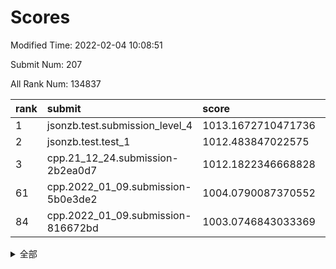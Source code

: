 # Scores

Modified Time: 2022-02-04 10:08:51

Submit Num: 207

All Rank Num: 134837

| rank |               submit               |       score        |       sigma        | pk_num |
| :--- | :--------------------------------- | :----------------- | :----------------- | :----- |
| 1    | jsonzb.test.submission_level_4     | 1013.1672710471736 | 0.7900507114677873 | 2607   |
| 2    | jsonzb.test.test_1                 | 1012.483847022575  | 0.7863228116134945 | 2604   |
| 3    | cpp.21_12_24.submission-2b2ea0d7   | 1012.1822346668828 | 0.7948056902416111 | 2609   |
| 61   | cpp.2022_01_09.submission-5b0e3de2 | 1004.0790087370552 | 0.7096483257028855 | 2607   |
| 84   | cpp.2022_01_09.submission-816672bd | 1003.0746843033369 | 0.7068351261876608 | 2608   |


<details>
<summary>全部</summary>

| rank |                 submit                 |       score        |       sigma        | pk_num |
| :--- | :------------------------------------- | :----------------- | :----------------- | :----- |
| 1    | jsonzb.test.submission_level_4         | 1013.1672710471736 | 0.7900507114677873 | 2607   |
| 2    | jsonzb.test.test_1                     | 1012.483847022575  | 0.7863228116134945 | 2604   |
| 3    | cpp.21_12_24.submission-2b2ea0d7       | 1012.1822346668828 | 0.7948056902416111 | 2609   |
| 4    | gobigger.level_3.submission_level_3_37 | 1011.9992168419611 | 0.7975046500480235 | 2607   |
| 5    | gobigger.level_3.submission_level_3_26 | 1011.7933905178531 | 0.7913716665177339 | 2597   |
| 6    | gobigger.level_3.submission_level_3_46 | 1011.7570289232258 | 0.7663153717041231 | 2613   |
| 7    | gobigger.level_3.submission_level_3_14 | 1011.7121994656063 | 0.7847528786098692 | 2608   |
| 8    | gobigger.level_3.submission_level_3_16 | 1011.5854075273272 | 0.7882174060574242 | 2612   |
| 9    | gobigger.level_3.submission_level_3_3  | 1011.4132863882909 | 0.7680372383480075 | 2604   |
| 10   | gobigger.level_3.submission_level_3_38 | 1011.1182689395482 | 0.769681874224001  | 2602   |
| 11   | gobigger.level_3.submission_level_3_15 | 1011.1143539791814 | 0.7668966490362042 | 2602   |
| 12   | gobigger.level_3.submission_level_3_48 | 1010.8803034066643 | 0.7686695869560723 | 2604   |
| 13   | gobigger.level_3.submission_level_3_19 | 1010.8315603778098 | 0.769811739793248  | 2608   |
| 14   | gobigger.level_3.submission_level_3_49 | 1010.8162636947051 | 0.7642724518664065 | 2600   |
| 15   | gobigger.level_3.submission_level_3_8  | 1010.7648736687518 | 0.7697992383411857 | 2605   |
| 16   | gobigger.level_3.submission_level_3_23 | 1010.5950358440657 | 0.7772554792419477 | 2608   |
| 17   | gobigger.level_3.submission_level_3_18 | 1010.5918766597468 | 0.7649100674178996 | 2607   |
| 18   | gobigger.level_3.submission_level_3_40 | 1010.5590302971231 | 0.7778720911104111 | 2604   |
| 19   | gobigger.level_3.submission_level_3_34 | 1010.5255170854949 | 0.7830950953523088 | 2596   |
| 20   | gobigger.level_3.submission_level_3_17 | 1010.5219003686025 | 0.7645355245868102 | 2607   |
| 21   | gobigger.level_3.submission_level_3_29 | 1010.4091267122063 | 0.7743067650710634 | 2605   |
| 22   | gobigger.level_3.submission_level_3_21 | 1010.3992365320217 | 0.7704535943887827 | 2605   |
| 23   | gobigger.level_3.submission_level_3_9  | 1010.3544416472179 | 0.7388636235866619 | 2605   |
| 24   | gobigger.level_3.submission_level_3_0  | 1010.2260154190332 | 0.7738972472161787 | 2604   |
| 25   | gobigger.level_3.submission_level_3_35 | 1010.1985546255928 | 0.7568348078149424 | 2604   |
| 26   | gobigger.level_3.submission_level_3_11 | 1010.164743992383  | 0.7519172504795554 | 2603   |
| 27   | gobigger.level_3.submission_level_3_41 | 1010.1490459163605 | 0.7517241704957556 | 2609   |
| 28   | gobigger.level_3.submission_level_3_25 | 1010.1428471417445 | 0.7592462979340365 | 2601   |
| 29   | gobigger.level_3.submission_level_3_6  | 1010.1187241202151 | 0.7769763866705323 | 2608   |
| 30   | gobigger.level_3.submission_level_3_32 | 1010.0580844438639 | 0.7600375014065394 | 2607   |
| 31   | gobigger.level_3.submission_level_3_42 | 1009.9460143202509 | 0.754926771307452  | 2603   |
| 32   | gobigger.level_3.submission_level_3_1  | 1009.9306934297398 | 0.7617414373950625 | 2604   |
| 33   | gobigger.level_3.submission_level_3_10 | 1009.8044834397291 | 0.7775888136655246 | 2609   |
| 34   | gobigger.level_3.submission_level_3_31 | 1009.7489508246691 | 0.7662256759236405 | 2609   |
| 35   | gobigger.level_3.submission_level_3_5  | 1009.6537563874368 | 0.7488996487846998 | 2605   |
| 36   | gobigger.level_3.submission_level_3_7  | 1009.5864326184117 | 0.7535186527835294 | 2608   |
| 37   | gobigger.level_3.submission_level_3_27 | 1009.4942340090848 | 0.7700438415441815 | 2602   |
| 38   | gobigger.level_3.submission_level_3_45 | 1009.4661367766588 | 0.7481561701625076 | 2611   |
| 39   | gobigger.level_3.submission_level_3_20 | 1009.436872953493  | 0.776365110518331  | 2600   |
| 40   | gobigger.level_3.submission_level_3_47 | 1009.4216482037436 | 0.7391466644435609 | 2603   |
| 41   | gobigger.level_3.submission_level_3_4  | 1009.4135834565704 | 0.7513952359207312 | 2600   |
| 42   | gobigger.level_3.submission_level_3_30 | 1009.3876824924047 | 0.7470476201253488 | 2610   |
| 43   | gobigger.level_3.submission_level_3_39 | 1009.3396549683357 | 0.7445591124711298 | 2606   |
| 44   | gobigger.level_3.submission_level_3_44 | 1009.3073212053102 | 0.7732242278698666 | 2606   |
| 45   | gobigger.level_3.submission_level_3_36 | 1009.2867736280224 | 0.7660659511847996 | 2605   |
| 46   | gobigger.level_3.submission_level_3_24 | 1009.2341739433675 | 0.7379788536692169 | 2604   |
| 47   | gobigger.level_3.submission_level_3_12 | 1009.180725832516  | 0.756088036523511  | 2607   |
| 48   | gobigger.level_3.submission_level_3_2  | 1009.0914254385243 | 0.7473848843188551 | 2604   |
| 49   | gobigger.level_3.submission_level_3_22 | 1009.0444264786369 | 0.7465826002459844 | 2612   |
| 50   | gobigger.level_3.submission_level_3_33 | 1008.7375245846342 | 0.7356717432426774 | 2602   |
| 51   | gobigger.level_3.submission_level_3_28 | 1008.5335354876621 | 0.745880921818655  | 2604   |
| 52   | gobigger.level_3.submission_level_3_13 | 1008.4334866207532 | 0.731510978119352  | 2605   |
| 53   | gobigger.level_3.submission_level_3_43 | 1008.2642842328553 | 0.7210492528279222 | 2606   |
| 54   | gobigger.level_1.submission_level_1_27 | 1004.8362186735336 | 0.7163522808348295 | 2612   |
| 55   | gobigger.level_1.submission_level_1_45 | 1004.7379968549476 | 0.7149267470742239 | 2608   |
| 56   | gobigger.level_1.submission_level_1_18 | 1004.6358186328475 | 0.7333892597247536 | 2608   |
| 57   | gobigger.level_1.submission_level_1_43 | 1004.5423309223025 | 0.7230560095757237 | 2609   |
| 58   | gobigger.level_1.submission_level_1_5  | 1004.4302261893735 | 0.7218491814267077 | 2610   |
| 59   | gobigger.level_1.submission_level_1_31 | 1004.1813911573133 | 0.7128575261186626 | 2608   |
| 60   | gobigger.level_1.submission_level_1_4  | 1004.1479158565847 | 0.7187924255093078 | 2604   |
| 61   | cpp.2022_01_09.submission-5b0e3de2     | 1004.0790087370552 | 0.7096483257028855 | 2607   |
| 62   | gobigger.level_1.submission_level_1_42 | 1004.0442193361351 | 0.7219338364183485 | 2613   |
| 63   | gobigger.level_1.submission_level_1_49 | 1003.9405147096587 | 0.7260516958977592 | 2603   |
| 64   | gobigger.level_1.submission_level_1_48 | 1003.9283215366519 | 0.7136769462383987 | 2607   |
| 65   | gobigger.level_1.submission_level_1_3  | 1003.9093651581401 | 0.7215377325773443 | 2611   |
| 66   | gobigger.level_1.submission_level_1_15 | 1003.8451796081515 | 0.7176644693719656 | 2611   |
| 67   | gobigger.level_1.submission_level_1_40 | 1003.8167087063202 | 0.7073603246629292 | 2606   |
| 68   | gobigger.level_1.submission_level_1_35 | 1003.8044154874142 | 0.7300669106465361 | 2606   |
| 69   | gobigger.level_1.submission_level_1_14 | 1003.8020595836465 | 0.7148189045153017 | 2609   |
| 70   | gobigger.level_1.submission_level_1_21 | 1003.7919684525209 | 0.7055814104847407 | 2605   |
| 71   | gobigger.level_1.submission_level_1_32 | 1003.7397567007991 | 0.7177307763041321 | 2604   |
| 72   | gobigger.level_1.submission_level_1_11 | 1003.6776135659198 | 0.7155480883836832 | 2608   |
| 73   | gobigger.level_1.submission_level_1_38 | 1003.6504616898135 | 0.7086168316202461 | 2607   |
| 74   | gobigger.level_1.submission_level_1_9  | 1003.6136545132417 | 0.7239847549738472 | 2601   |
| 75   | gobigger.level_1.submission_level_1_12 | 1003.6010595716962 | 0.7140604998722164 | 2603   |
| 76   | gobigger.level_1.submission_level_1_36 | 1003.5566792260169 | 0.7185906302861742 | 2606   |
| 77   | gobigger.level_1.submission_level_1_25 | 1003.532824139009  | 0.7074545944540239 | 2609   |
| 78   | gobigger.level_1.submission_level_1_22 | 1003.5247050204572 | 0.723293116699866  | 2609   |
| 79   | gobigger.level_1.submission_level_1_6  | 1003.5228347461604 | 0.7188961882434661 | 2608   |
| 80   | gobigger.level_1.submission_level_1_2  | 1003.3702134618114 | 0.7095516526253172 | 2605   |
| 81   | gobigger.level_1.submission_level_1_7  | 1003.3577701093297 | 0.7005814319364666 | 2607   |
| 82   | gobigger.level_1.submission_level_1_19 | 1003.2095536441254 | 0.7193414131688178 | 2603   |
| 83   | gobigger.level_1.submission_level_1_23 | 1003.1836913516153 | 0.7221168310003403 | 2606   |
| 84   | cpp.2022_01_09.submission-816672bd     | 1003.0746843033369 | 0.7068351261876608 | 2608   |
| 85   | gobigger.level_1.submission_level_1_39 | 1003.0474228709905 | 0.7202929611592763 | 2604   |
| 86   | gobigger.level_1.submission_level_1_34 | 1003.043721731346  | 0.7053995623221093 | 2607   |
| 87   | gobigger.level_1.submission_level_1_8  | 1003.0257768397825 | 0.7109503719977693 | 2602   |
| 88   | gobigger.level_1.submission_level_1_16 | 1003.0239284924551 | 0.7088228543090747 | 2605   |
| 89   | gobigger.level_1.submission_level_1_24 | 1002.9252948668442 | 0.7280161355681232 | 2601   |
| 90   | gobigger.level_1.submission_level_1_37 | 1002.9114882253431 | 0.7114798268162008 | 2609   |
| 91   | gobigger.level_1.submission_level_1_44 | 1002.8226606665336 | 0.7093916159008502 | 2606   |
| 92   | gobigger.level_1.submission_level_1_1  | 1002.6048633304348 | 0.7122356748694707 | 2600   |
| 93   | gobigger.level_1.submission_level_1_26 | 1002.4754238246602 | 0.7072132607994214 | 2603   |
| 94   | gobigger.level_1.submission_level_1_47 | 1002.4004726296613 | 0.7187610458926278 | 2610   |
| 95   | gobigger.level_1.submission_level_1_20 | 1002.3536427359403 | 0.6991911116436244 | 2602   |
| 96   | gobigger.level_1.submission_level_1_33 | 1002.1290586922    | 0.7127395134521523 | 2608   |
| 97   | gobigger.level_1.submission_level_1_41 | 1001.9751556972491 | 0.7162445544742886 | 2607   |
| 98   | gobigger.level_1.submission_level_1_28 | 1001.8127524474534 | 0.715942630205101  | 2603   |
| 99   | gobigger.level_1.submission_level_1_0  | 1001.778216372699  | 0.7138996148017378 | 2611   |
| 100  | gobigger.level_1.submission_level_1_17 | 1001.7517231041431 | 0.7261040330139852 | 2604   |
| 101  | gobigger.level_1.submission_level_1_10 | 1001.7330699569475 | 0.7097558340499782 | 2606   |
| 102  | gobigger.level_1.submission_level_1_29 | 1001.7046248481366 | 0.7101246339532283 | 2606   |
| 103  | gobigger.level_1.submission_level_1_13 | 1001.4654421559394 | 0.704065667137294  | 2601   |
| 104  | gobigger.level_1.submission_level_1_30 | 1001.4516612551233 | 0.7208335780372929 | 2604   |
| 105  | gobigger.level_1.submission_level_1_46 | 1000.8306395622037 | 0.7091469085365941 | 2606   |
| 106  | gobigger.random.submission_random_10   | 997.552077236375   | 0.7021370999982761 | 2608   |
| 107  | gobigger.random.submission_random_7    | 997.5306524972725  | 0.6980263240179247 | 2608   |
| 108  | gobigger.random.submission_random_47   | 997.2979990180867  | 0.6967133409207888 | 2606   |
| 109  | gobigger.random.submission_random_3    | 997.0281389507354  | 0.7052081854875484 | 2605   |
| 110  | gobigger.random.submission_random_36   | 996.9528882793073  | 0.7166753090080733 | 2606   |
| 111  | gobigger.random.submission_random_18   | 996.935616477549   | 0.7123907575947408 | 2605   |
| 112  | gobigger.random.submission_random_49   | 996.8414552295128  | 0.7198503742055598 | 2604   |
| 113  | gobigger.random.submission_random_11   | 996.7942514055836  | 0.7056078288091716 | 2607   |
| 114  | gobigger.random.submission_random_22   | 996.7485373059983  | 0.7039770694856015 | 2604   |
| 115  | gobigger.random.submission_random_1    | 996.7440373036275  | 0.7139879890944251 | 2603   |
| 116  | gobigger.random.submission_random_32   | 996.7417993495204  | 0.6958482271452126 | 2609   |
| 117  | gobigger.random.submission_random_44   | 996.6147457488646  | 0.7133222437460797 | 2610   |
| 118  | gobigger.random.submission_random_19   | 996.5611744118486  | 0.7160103981817186 | 2609   |
| 119  | gobigger.random.submission_random_15   | 996.5492228473515  | 0.7244932219832014 | 2602   |
| 120  | gobigger.random.submission_random_23   | 996.3546670543211  | 0.7119896310971652 | 2607   |
| 121  | gobigger.random.submission_random_37   | 996.3509918842939  | 0.7268524312422799 | 2607   |
| 122  | gobigger.random.submission_random_38   | 996.1975853560635  | 0.7122101781648081 | 2609   |
| 123  | gobigger.random.submission_random_2    | 996.1299502959441  | 0.7114185325753747 | 2608   |
| 124  | gobigger.random.submission_random_35   | 996.1131185267919  | 0.7074030425738648 | 2609   |
| 125  | gobigger.random.submission_random_21   | 996.0719609467408  | 0.7048056764380466 | 2607   |
| 126  | gobigger.random.submission_random_48   | 996.0511397614102  | 0.7073153943231186 | 2605   |
| 127  | gobigger.random.submission_random_8    | 996.0225725092538  | 0.7049966881697792 | 2606   |
| 128  | gobigger.random.submission_random_13   | 996.0086041492153  | 0.7171183419337326 | 2602   |
| 129  | gobigger.random.submission_random_29   | 995.9628731301892  | 0.704173298542092  | 2604   |
| 130  | gobigger.random.submission_random_40   | 995.9236956097349  | 0.7034733912043571 | 2605   |
| 131  | gobigger.random.submission_random_16   | 995.9173021617631  | 0.7134383056941949 | 2612   |
| 132  | gobigger.random.submission_random_6    | 995.8772167055289  | 0.7065252376814569 | 2603   |
| 133  | gobigger.random.submission_random_14   | 995.7906234315076  | 0.7071641671209995 | 2610   |
| 134  | gobigger.random.submission_random_41   | 995.7800226255375  | 0.7024694159676076 | 2606   |
| 135  | gobigger.random.submission_random_43   | 995.7374994686545  | 0.7134741900981006 | 2607   |
| 136  | gobigger.random.submission_random_25   | 995.6738275586916  | 0.7079886542208388 | 2603   |
| 137  | gobigger.random.submission_random_28   | 995.5526920821712  | 0.7349071818562498 | 2601   |
| 138  | gobigger.random.submission_random_24   | 995.5161204454553  | 0.7176894082554048 | 2602   |
| 139  | gobigger.random.submission_random_31   | 995.4582352429082  | 0.7102280993155669 | 2605   |
| 140  | gobigger.random.submission_random_27   | 995.4566690076616  | 0.7083177847394213 | 2606   |
| 141  | gobigger.random.submission_random_4    | 995.3708646126228  | 0.7099880117993688 | 2601   |
| 142  | gobigger.random.submission_random_30   | 995.3126985159523  | 0.7219095846984914 | 2606   |
| 143  | gobigger.random.submission_random_33   | 995.2020477369425  | 0.7118026516102393 | 2607   |
| 144  | gobigger.random.submission_random_5    | 995.1694387413307  | 0.7161763835672567 | 2603   |
| 145  | gobigger.random.submission_random_42   | 995.1256766729969  | 0.7264176497515308 | 2606   |
| 146  | gobigger.random.submission_random_26   | 995.1212274787142  | 0.7179591983669635 | 2610   |
| 147  | gobigger.random.submission_random_17   | 995.082475729902   | 0.720765598726184  | 2605   |
| 148  | gobigger.random.submission_random_34   | 995.0734283182859  | 0.707449928881449  | 2608   |
| 149  | gobigger.random.submission_random_46   | 995.0669247069198  | 0.7152624418800991 | 2611   |
| 150  | gobigger.random.submission_random_12   | 995.0638577001157  | 0.7159941945988153 | 2611   |
| 151  | gobigger.random.submission_random_0    | 994.8318578994792  | 0.721380251334346  | 2604   |
| 152  | gobigger.random.submission_random_39   | 994.804176674798   | 0.7148764314692123 | 2604   |
| 153  | gobigger.random.submission_random_9    | 994.7153082450513  | 0.7209809222203104 | 2607   |
| 154  | gobigger.random.submission_random_45   | 994.6746141813134  | 0.7286389075692082 | 2607   |
| 155  | gobigger.random.submission_random_20   | 994.4412250567191  | 0.7098702889447822 | 2610   |
| 156  | gobigger.level_2.submission_level_2_47 | 993.6640139778061  | 0.7311626522630763 | 2606   |
| 157  | gobigger.level_2.submission_level_2_42 | 993.6289498820576  | 0.7461049361117398 | 2608   |
| 158  | gobigger.level_2.submission_level_2_27 | 993.4963819224836  | 0.7711813514998554 | 2599   |
| 159  | gobigger.level_2.submission_level_2_1  | 993.4497848045995  | 0.7380222956762449 | 2610   |
| 160  | gobigger.level_2.submission_level_2_23 | 993.351311847281   | 0.7574694293524145 | 2602   |
| 161  | gobigger.level_2.submission_level_2_2  | 993.3289658338003  | 0.744016215132483  | 2612   |
| 162  | gobigger.level_2.submission_level_2_21 | 993.3275750485093  | 0.7442983330550383 | 2604   |
| 163  | gobigger.level_2.submission_level_2_6  | 993.3249231494397  | 0.7339030942974484 | 2610   |
| 164  | gobigger.level_2.submission_level_2_13 | 993.2143947157666  | 0.7339850705456988 | 2604   |
| 165  | gobigger.level_2.submission_level_2_4  | 993.1529088029326  | 0.7310409452417694 | 2607   |
| 166  | gobigger.level_2.submission_level_2_46 | 993.1100603560669  | 0.7487468163607357 | 2606   |
| 167  | gobigger.level_2.submission_level_2_28 | 992.9981846433886  | 0.7487956510615097 | 2608   |
| 168  | gobigger.level_2.submission_level_2_40 | 992.8290182134645  | 0.7439373393168216 | 2605   |
| 169  | gobigger.level_2.submission_level_2_7  | 992.7486875261748  | 0.7396315584157543 | 2603   |
| 170  | gobigger.level_2.submission_level_2_14 | 992.7113394976336  | 0.7368971470873855 | 2605   |
| 171  | gobigger.level_2.submission_level_2_18 | 992.6759464468371  | 0.7335297995235222 | 2604   |
| 172  | gobigger.level_2.submission_level_2_41 | 992.6676674625124  | 0.7401368593753146 | 2603   |
| 173  | gobigger.level_2.submission_level_2_37 | 992.6349143214716  | 0.734534839917611  | 2600   |
| 174  | gobigger.level_2.submission_level_2_25 | 992.593207985338   | 0.743777997234     | 2607   |
| 175  | gobigger.level_2.submission_level_2_17 | 992.5749680776046  | 0.725531763358125  | 2608   |
| 176  | gobigger.level_2.submission_level_2_9  | 992.443953732635   | 0.7586575504587442 | 2604   |
| 177  | gobigger.level_2.submission_level_2_39 | 992.3577411939177  | 0.7346509961003386 | 2601   |
| 178  | gobigger.level_2.submission_level_2_16 | 992.2699351540393  | 0.7363910321998687 | 2603   |
| 179  | gobigger.level_2.submission_level_2_0  | 992.2525484853795  | 0.7567257535675539 | 2600   |
| 180  | gobigger.level_2.submission_level_2_8  | 992.0827173291149  | 0.7492785652447777 | 2605   |
| 181  | gobigger.level_2.submission_level_2_10 | 992.0715463224624  | 0.7483130965833307 | 2607   |
| 182  | gobigger.level_2.submission_level_2_33 | 991.9643847874406  | 0.7526685379987549 | 2611   |
| 183  | gobigger.level_2.submission_level_2_45 | 991.8074141240712  | 0.7471709909115112 | 2601   |
| 184  | gobigger.level_2.submission_level_2_11 | 991.6494428323078  | 0.7344706064182437 | 2604   |
| 185  | gobigger.level_2.submission_level_2_34 | 991.5935537354279  | 0.730272444728371  | 2601   |
| 186  | gobigger.level_2.submission_level_2_30 | 991.5543041116015  | 0.7382607131379139 | 2603   |
| 187  | gobigger.level_2.submission_level_2_38 | 991.4805081650685  | 0.7573140614813914 | 2609   |
| 188  | gobigger.level_2.submission_level_2_3  | 991.3792585629086  | 0.7469266633979357 | 2601   |
| 189  | gobigger.level_2.submission_level_2_26 | 991.325479208705   | 0.7568997472947301 | 2599   |
| 190  | gobigger.level_2.submission_level_2_5  | 991.2405783624786  | 0.7457087515642362 | 2602   |
| 191  | gobigger.level_2.submission_level_2_48 | 991.1998201685129  | 0.7485084884056277 | 2608   |
| 192  | gobigger.level_2.submission_level_2_15 | 991.1398137473043  | 0.746944398859422  | 2604   |
| 193  | gobigger.level_2.submission_level_2_49 | 991.1277722327268  | 0.7441269890187245 | 2601   |
| 194  | gobigger.level_2.submission_level_2_20 | 991.0219634174357  | 0.7480696917546312 | 2606   |
| 195  | gobigger.level_2.submission_level_2_24 | 990.9946640352384  | 0.7603408461021732 | 2603   |
| 196  | gobigger.level_2.submission_level_2_36 | 990.9830781716272  | 0.751467146853003  | 2606   |
| 197  | gobigger.level_2.submission_level_2_44 | 990.9343794241289  | 0.7486882751915304 | 2603   |
| 198  | gobigger.level_2.submission_level_2_35 | 990.9108902865377  | 0.7504830147868093 | 2598   |
| 199  | gobigger.level_2.submission_level_2_31 | 990.908419059218   | 0.7697714354717257 | 2607   |
| 200  | gobigger.level_2.submission_level_2_22 | 990.8459657429352  | 0.756287612338477  | 2602   |
| 201  | gobigger.level_2.submission_level_2_12 | 990.8030496940821  | 0.7526570019951672 | 2603   |
| 202  | gobigger.level_2.submission_level_2_32 | 990.779792140739   | 0.778084866313986  | 2608   |
| 203  | gobigger.level_2.submission_level_2_29 | 990.5998806803016  | 0.7515365076574224 | 2606   |
| 204  | gobigger.level_2.submission_level_2_43 | 990.3808874805718  | 0.7604418789350954 | 2600   |
| 205  | gobigger.level_2.submission_level_2_19 | 990.3784020768097  | 0.7564302203134987 | 2610   |
| 206  | gobigger.none.submission_none_1        | 977.371466435942   | 1.42884410075772   | 2602   |
| 207  | gobigger.none.submission_none_0        | 975.7866515624236  | 1.4324882849120548 | 2606   |

</details>